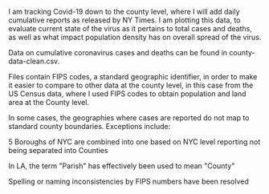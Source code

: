 I am tracking Covid-19 down to the county level, where I will add daily cumulative reports as released by NY Times. I am plotting this data, to evaluate current state of the virus as it pertains to total cases and deaths, as well as what impact population density has on overall spread of the virus. 

Data on cumulative coronavirus cases and deaths can be found in county-data-clean.csv.

Files contain FIPS codes, a standard geographic identifier, in order to make it easier to compare to other data at the county level, in this case from the US Census data, where I used FIPS codes to obtain population and land area at the County level.

In some cases, the geographies where cases are reported do not map to standard county boundaries. 
Exceptions include:

5 Boroughs of NYC are combined into one based on NYC level reporting not being separated into Counties

In LA, the term "Parish" has effectively been used to mean "County"

Spelling or naming inconsistencies by FIPS numbers have been resolved

